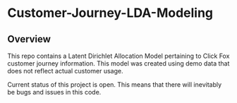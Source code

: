 # Customer-Journey-LDA-Modeling

## Overview
This repo contains a Latent Dirichlet Allocation Model pertaining to Click Fox customer journey information. This model was created using demo data that does not reflect actual customer usage. 

Current status of this project is open. This means that there will inevitably be bugs and issues in this code.
